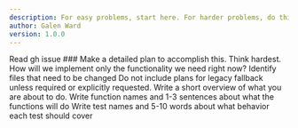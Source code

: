 ```yaml
---
description: For easy problems, start here. For harder problems, do this after Explore.
author: Galen Ward
version: 1.0.0
---
```


Read gh issue ###
Make a detailed plan to accomplish this. Think hardest. How will we implement only the functionality we need right now?
Identify files that need to be changed
Do not include plans for legacy fallback unless required or explicitly requested.
Write a short overview of what you are about to do.
Write function names and 1-3 sentences about what the functions will do
Write test names and 5-10 words about what behavior each test should cover